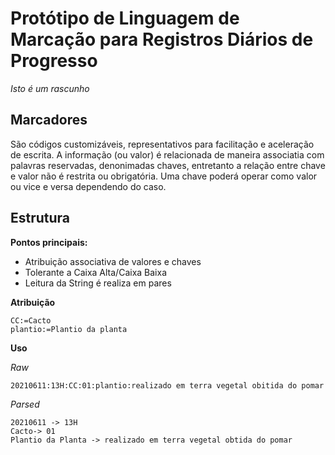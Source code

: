 # Protótipo de Linguagem de Marcação para Registros Diários de Progresso

*Isto é um rascunho*

## Marcadores

São códigos customizáveis, representativos para facilitação e aceleração de escrita. A informação (ou valor) é relacionada de maneira associatia com palavras reservadas, denonimadas chaves, entretanto a relação entre chave e valor não é restrita ou obrigatória. Uma chave poderá operar como valor ou vice e versa dependendo do caso.

## Estrutura

**Pontos principais:**
- Atribuição associativa de valores e chaves
- Tolerante a Caixa Alta/Caixa Baixa
- Leitura da String é realiza em pares


**Atribuição**
```
CC:=Cacto
plantio:=Plantio da planta
```
**Uso**


*Raw*
```
20210611:13H:CC:01:plantio:realizado em terra vegetal obitida do pomar
```

*Parsed*
```
20210611 -> 13H
Cacto-> 01
Plantio da Planta -> realizado em terra vegetal obtida do pomar
```






